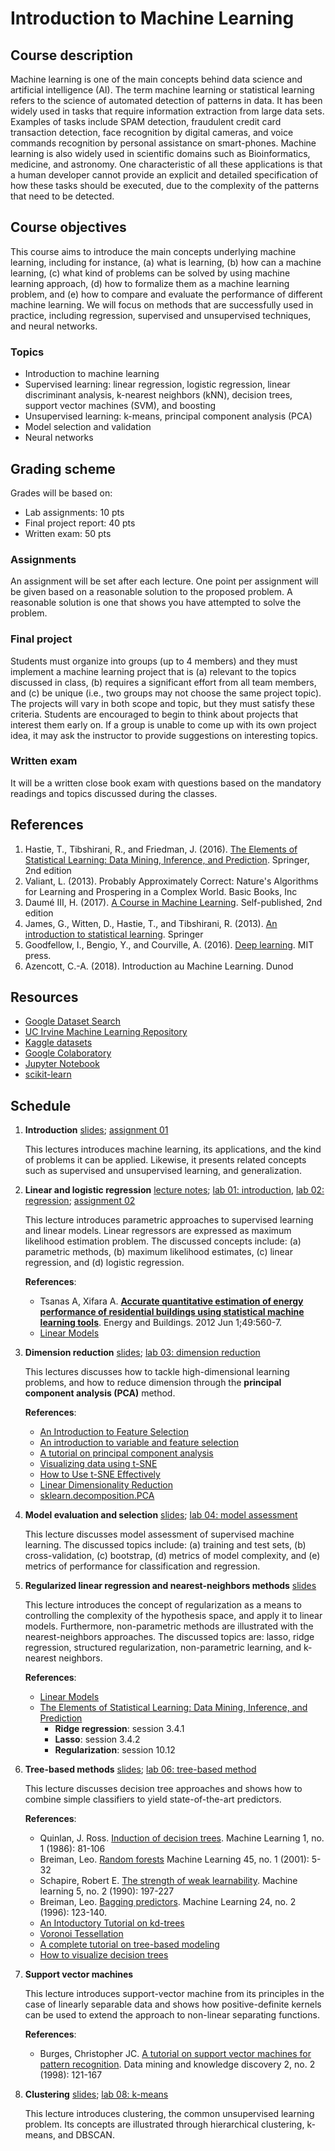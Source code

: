 # Introduction to Machine Learning

## Course description

Machine learning is one of the main concepts behind data science and artificial intelligence (AI). The term machine learning or statistical learning refers to the science of automated detection of patterns in data. It has been widely used in tasks that require information extraction from large data sets. Examples of tasks include SPAM detection, fraudulent credit card transaction detection, face recognition by digital cameras, and voice commands recognition by personal assistance on smart-phones. Machine learning is also widely used in scientific domains such as Bioinformatics, medicine, and astronomy. One characteristic of all these applications is that a human developer cannot provide an explicit and detailed specification of how these tasks should be executed, due to the complexity of the patterns that need to be detected.

## Course objectives

This course aims to introduce the main concepts underlying machine learning, including for instance, (a) what is learning,  (b) how can a machine learning, (c) what kind of problems can be solved by using machine learning approach, (d) how to formalize them as a machine learning problem, and (e) how to compare and evaluate the performance of different machine learning. We will focus on methods that are successfully used in practice, including regression, supervised and unsupervised techniques, and neural networks.

### Topics
 * Introduction to machine learning
 * Supervised learning: linear regression, logistic regression, linear discriminant analysis, k-nearest neighbors (kNN), decision trees, support vector machines (SVM), and boosting
 * Unsupervised learning: k-means, principal component analysis (PCA)
 * Model selection and validation
 * Neural networks

## Grading scheme

Grades will be based on:

 * Lab assignments: 10 pts 
 * Final project report: 40 pts 
 * Written exam: 50 pts

### Assignments

An assignment will be set after each lecture. One point per assignment will be given based on a reasonable solution to the proposed problem. A reasonable solution is one that shows you have attempted to solve the problem.

### Final project

Students must organize into groups (up to 4 members) and they must implement a machine learning project that is (a) relevant to the topics discussed in class, (b) requires a significant effort from all team members, and (c) be unique (i.e., two groups may not choose the same project topic). The projects will vary in both scope and topic, but they must satisfy these criteria. Students are encouraged to begin to think about projects that interest them early on. If a group is unable to come up with its own project idea, it may ask the instructor to provide suggestions on interesting topics.

### Written exam

It will be a written close book exam with questions based on the mandatory readings and topics discussed during the classes.

## References

1. Hastie, T., Tibshirani, R., and Friedman, J. (2016). [The Elements of Statistical Learning: Data Mining, Inference, and Prediction](http://web.stanford.edu/~hastie/ElemStatLearn/). Springer, 2nd edition
2. Valiant, L. (2013). Probably Approximately Correct: Nature's Algorithms for Learning and Prospering in a Complex World. Basic Books, Inc
3. Daumé III, H. (2017). [A Course in Machine Learning](http://ciml.info/dl/v0_99/ciml-v0_99-all.pdf). Self-published, 2nd edition 
4. James, G., Witten, D., Hastie, T., and Tibshirani, R. (2013). [An introduction to statistical learning](http://www-bcf.usc.edu/~gareth/ISL/). Springer
5. Goodfellow, I., Bengio, Y., and Courville, A. (2016). [Deep learning](https://www.deeplearningbook.org/). MIT press. 
6. Azencott, C.-A. (2018). Introduction au Machine Learning. Dunod

## Resources

* [Google Dataset Search](https://toolbox.google.com/datasetsearch)
* [UC Irvine Machine Learning Repository](https://archive.ics.uci.edu/ml/index.php)
* [Kaggle datasets](https://www.kaggle.com/datasets)
* [Google Colaboratory](https://colab.research.google.com)
* [Jupyter Notebook](https://jupyter.org/)
* [scikit-learn](https://scikit-learn.org/stable/documentation.html)

## Schedule

1. **Introduction** [slides](01-lectures/01_introduction.pdf); [assignment 01](02-assignments/assignments_01.pdf)
	
	This lectures introduces machine learning, its applications, and the kind of problems it can be applied. Likewise, it presents related concepts such as supervised and unsupervised learning, and generalization.
	
2. **Linear and logistic regression** [lecture notes](01-lectures/02_linear_and_logistic_regression.pdf); [lab 01: introduction](03-labs/lab01_manipulating_data.ipynb), [lab 02: regression](03-labs/lab02_regression_algorithms.ipynb); [assignment 02](02-assignments/assignments_02.pdf)

	This lecture introduces parametric approaches to supervised learning and linear models. Linear regressors are expressed as maximum likelihood estimation problem. The discussed concepts include: (a) parametric methods, (b) maximum likelihood estimates, (c) linear regression, and (d) logistic regression.
	
	**References**:
	- Tsanas A, Xifara A. [**Accurate quantitative estimation of energy performance of residential buildings using statistical machine learning tools**](http://people.maths.ox.ac.uk/tsanas/Preprints/ENB2012.pdf). Energy and Buildings. 2012 Jun 1;49:560-7.
	- [Linear Models](http://ciml.info/dl/v0_99/ciml-v0_99-ch07.pdf)
	
3. **Dimension reduction** [slides](01-lectures/03_dimension_reduction.pdf); [lab 03: dimension reduction](03-labs/lab03_dimensionality_reduction.ipynb)

	This lectures discusses how to tackle high-dimensional learning problems, and how to reduce dimension through the **principal component analysis (PCA)** method.
	
	**References**:
	 - [An Introduction to Feature Selection](https://link.springer.com/chapter/10.1007/978-1-4614-6849-3_19)
	 - [An introduction to variable and feature selection](http://jmlr.org/papers/v3/guyon03a.html)
	 - [A tutorial on principal component analysis](https://arxiv.org/abs/1404.1100)
	 - [Visualizing data using t-SNE](http://jmlr.org/papers/volume9/vandermaaten08a/vandermaaten08a.pdf)
	 - [How to Use t-SNE Effectively](https://distill.pub/2016/misread-tsne)
	 - [Linear Dimensionality Reduction](http://ciml.info/dl/v0_99/ciml-v0_99-ch15.pdf)
	 - [sklearn.decomposition.PCA](https://scikit-learn.org/stable/modules/generated/sklearn.decomposition.PCA.html)

4. **Model evaluation and selection** [slides](01-lectures/04_model_assessment.pdf); [lab 04: model assessment](03-labs/lab04_model_assessment.ipynb)

	This lecture discusses model assessment of supervised machine learning. The discussed topics include: (a) training and test sets, (b) cross-validation, (c) bootstrap, (d) metrics of model complexity, and (e) metrics of performance for classification and regression. 
	
5. **Regularized linear regression and nearest-neighbors methods** [slides](01-lectures/05_regularized_linear_regression.pdf)

	This lecture introduces the concept of regularization as a means to controlling the complexity of the hypothesis space, and apply it to linear models. Furthermore, non-parametric methods are illustrated with the nearest-neighbors approaches. The discussed topics are: lasso, ridge regression, structured regularization, non-parametric learning, and k-nearest neighbors.

   **References**:
	
	  - [Linear Models](http://ciml.info/dl/v0_99/ciml-v0_99-ch07.pdf)
	  - [The Elements of Statistical Learning: Data Mining, Inference, and Prediction](http://web.stanford.edu/~hastie/ElemStatLearn/)
	     * **Ridge regression**: session 3.4.1
	     * **Lasso**: session 3.4.2
	     * **Regularization**: session 10.12
	
6. **Tree-based methods** [slides](01-lectures/06_tree_based_learning_methods.pdf); [lab 06: tree-based method](03-labs/lab06_trees.ipynb)
	
	This lecture discusses decision tree approaches and shows how to combine simple classifiers to yield state-of-the-art predictors.
	
	 **References**:
	 
	  - Quinlan, J. Ross. [Induction of decision trees](01-lectures/quinlan.pdf). Machine Learning 1, no. 1 (1986): 81-106
	  - Breiman, Leo. [Random forests](https://link.springer.com/content/pdf/10.1023%2FA%3A1010933404324.pdf) Machine Learning 45, no. 1 (2001): 5-32
	  - Schapire, Robert E. [The strength of weak learnability](https://link.springer.com/content/pdf/10.1023%2FA%3A1022648800760.pdf). Machine learning 5, no. 2 (1990): 197-227
	  - Breiman, Leo. [Bagging predictors](https://link.springer.com/content/pdf/10.1007/BF00058655.pdf). Machine Learning 24, no. 2 (1996): 123-140.
	  - [An Intoductory Tutorial on kd-trees](https://www.ri.cmu.edu/pub_files/pub1/moore_andrew_1991_1/moore_andrew_1991_1.pdf)
	  - [Voronoi Tessellation](https://philogb.github.io/blog/2010/02/12/voronoi-tessellation/)
	  - [A complete tutorial on tree-based modeling](https://www.analyticsvidhya.com/blog/2016/04/complete-tutorial-tree-based-modeling-scratch-in-python/#ten)
	  - [How to visualize decision trees](https://explained.ai/decision-tree-viz/index.html)
	
7. **Support vector machines**

	This lecture introduces support-vector machine from its principles in the case of linearly separable data and shows how positive-definite kernels can be used to extend the approach to non-linear separating functions.
	
	**References**:
	
	  - Burges, Christopher JC. [A tutorial on support vector machines for pattern recognition](01-lectures/Burges1998.pdf). Data mining and knowledge discovery 2, no. 2 (1998): 121-167
  
	
8. **Clustering** [slides](01-lectures/08_clustering.pdf); [lab 08: k-means](03-labs/clustering.ipynb)
	
	This lecture introduces clustering, the common unsupervised learning problem. Its concepts are illustrated through hierarchical clustering, k-means, and DBSCAN.
	 
<!--9. **Neural networks** [slides](); [lab 09: neural_networks]()

	This lecture introduces the perceptron algorithm, multi-layer networks, backpropagation. Furthermore, it briefly discusses about recent advances in this area such as convolution neural network (CNN) and generative adversarial network (GAN)
-->





